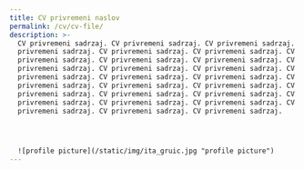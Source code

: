 ```yaml
---
title: CV privremeni naslov
permalink: /cv/cv-file/
description: >-
  CV privremeni sadrzaj. CV privremeni sadrzaj. CV privremeni sadrzaj. CV
  privremeni sadrzaj. CV privremeni sadrzaj. CV privremeni sadrzaj. CV
  privremeni sadrzaj. CV privremeni sadrzaj. CV privremeni sadrzaj. CV
  privremeni sadrzaj. CV privremeni sadrzaj. CV privremeni sadrzaj. CV
  privremeni sadrzaj. CV privremeni sadrzaj. CV privremeni sadrzaj. CV
  privremeni sadrzaj. CV privremeni sadrzaj. CV privremeni sadrzaj. CV
  privremeni sadrzaj. CV privremeni sadrzaj. CV privremeni sadrzaj. CV
  privremeni sadrzaj. CV privremeni sadrzaj. CV privremeni sadrzaj. CV
  privremeni sadrzaj. CV privremeni sadrzaj. CV privremeni sadrzaj. 




  ![profile picture](/static/img/ita_gruic.jpg "profile picture")
---
```

